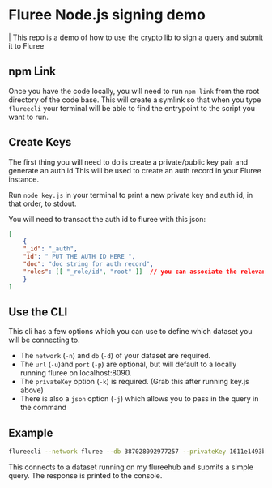 # Fluree Node.js signing demo

| This repo is a demo of how to use the crypto lib to sign a query and submit it to Fluree

## npm Link

Once you have the code locally, you will need to run `npm link` from the root directory of the code base. This will create a symlink so that when you type `flureecli` your terminal will be able to find the entrypoint to the script you want to run.

## Create Keys

The first thing you will need to do is create a private/public key pair and generate an auth id
This will be used to create an auth record in your Fluree instance.

Run `node key.js` in your terminal to print a new private key and auth id, in that order, to stdout.

You will need to transact the auth id to fluree with this json:

```json
[
	{
    "_id": "_auth",
    "id": " PUT THE AUTH ID HERE ",
    "doc": "doc string for auth record",
    "roles": [[ "_role/id", "root" ]]  // you can associate the relevant role as needed
	}
]
```

## Use the CLI

This cli has a few options which you can use to define which dataset you will be connecting to.

- The `network` (`-n`) and `db` (`-d`) of your dataset are required.
- The `url` (`-u`)and `port` (`-p`) are optional, but will default to a locally running fluree on localhost:8090.
- The `privateKey` option (`-k`) is required. (Grab this after running key.js above)
- There is also a `json` option (`-j`) which allows you to pass in the query in the command

## Example

``` sh
flureecli --network fluree --db 387028092977257 --privateKey 1611e1493b550fd9995ca7a5f66e8b98f8d4b7217cea72deedef1e2895c66fd6 -j '{"select":["*"], "from":"taxonomy","opts":{"compact":true}}' -u https://localhost:8090/
```

This connects to a dataset running on my flureehub and submits a simple query.
The response is printed to the console.
